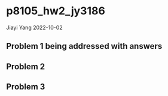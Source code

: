 p8105_hw2_jy3186
================
Jiayi Yang
2022-10-02

## Problem 1 being addressed with answers

## Problem 2

## Problem 3
